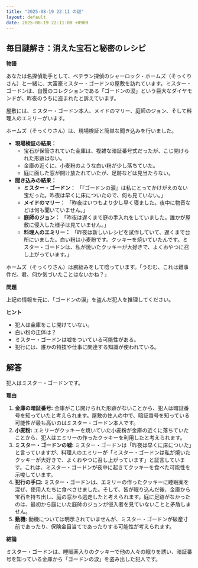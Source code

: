 ```yaml
---
title: "2025-08-19 22:11 の謎"
layout: default
date: 2025-08-19 22:11:00 +0900
---
```

## 毎日謎解き：消えた宝石と秘密のレシピ

**物語**

あなたは名探偵助手として、ベテラン探偵のシャーロック・ホームズ（そっくりさん）と一緒に、大富豪ミスター・ゴードンの屋敷を訪れています。ミスター・ゴードンは、自慢のコレクションである「ゴードンの涙」という巨大なダイヤモンドが、昨夜のうちに盗まれたと訴えています。

屋敷には、ミスター・ゴードン本人、メイドのマリー、庭師のジョン、そして料理人のエミリーがいます。

ホームズ（そっくりさん）は、現場検証と簡単な聞き込みを行いました。

*   **現場検証の結果：**
    *   宝石が保管されていた金庫は、複雑な暗証番号式だったが、こじ開けられた形跡はない。
    *   金庫の近くに、小麦粉のような白い粉が少し落ちていた。
    *   庭に面した窓が開け放たれていたが、足跡などは見当たらない。
*   **聞き込みの結果：**
    *   **ミスター・ゴードン：** 「『ゴードンの涙』は私にとってかけがえのない宝だった。昨夜は早くに床についたので、何も見ていない。」
    *   **メイドのマリー：** 「昨夜はいつもより少し早く寝ました。夜中に物音などは何も聞いていません。」
    *   **庭師のジョン：** 「昨夜は遅くまで庭の手入れをしていました。誰かが屋敷に侵入した様子は見ていません。」
    *   **料理人のエミリー：** 「昨夜は新しいレシピを試作していて、遅くまで台所にいました。白い粉は小麦粉です。クッキーを焼いていたんです。ミスター・ゴードンは、私が焼いたクッキーが大好きで、よくおやつに召し上がっています。」

ホームズ（そっくりさん）は腕組みをして唸っています。「うむむ、これは難事件だ。君、何か気づいたことはないかね？」

**問題**

上記の情報を元に、「ゴードンの涙」を盗んだ犯人を推理してください。

**ヒント**

*   犯人は金庫をこじ開けていない。
*   白い粉の正体は？
*   ミスター・ゴードンは嘘をついている可能性がある。
*   犯行には、誰かの特技や仕事に関連する知識が使われている。

## 解答

犯人はミスター・ゴードンです。

**理由**

1.  **金庫の暗証番号:** 金庫がこじ開けられた形跡がないことから、犯人は暗証番号を知っていたと考えられます。屋敷の住人の中で、暗証番号を知っている可能性が最も高いのはミスター・ゴードン本人です。
2.  **小麦粉:** エミリーがクッキーを焼いていた小麦粉が金庫の近くに落ちていたことから、犯人はエミリーの作ったクッキーを利用したと考えられます。
3.  **ミスター・ゴードンの嘘:** ミスター・ゴードンは「昨夜は早くに床についた」と言っていますが、料理人のエミリーが「ミスター・ゴードンは私が焼いたクッキーが大好きで、よくおやつに召し上がっています」と証言しています。これは、ミスター・ゴードンが夜中に起きてクッキーを食べた可能性を示唆しています。
4.  **犯行の手口:** ミスター・ゴードンは、エミリーの作ったクッキーに睡眠薬を混ぜ、使用人たちに食べさせました。そして、皆が眠り込んだ後、金庫から宝石を持ち出し、庭の窓から逃走したと考えられます。庭に足跡がなかったのは、最初から庭にいた庭師のジョンが侵入者を見ていないことと矛盾しません。
5.  **動機:** 動機については明示されていませんが、ミスター・ゴードンが破産寸前であったり、保険金目当てであったりする可能性が考えられます。

**結論**

ミスター・ゴードンは、睡眠薬入りのクッキーで他の人々の眠りを誘い、暗証番号を知っている金庫から「ゴードンの涙」を盗み出した犯人です。
